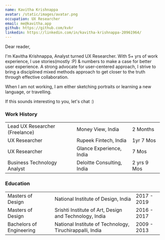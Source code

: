 ```yaml
---
name: Kavitha Krishnappa
avatar: /static/images/avatar.png
occupation: UX Researcher
email: me@kavitha.app
github: https://github.com/kvkr
linkedin: https://linkedin.com/in/kavitha-krishnappa-20961964/
---
```


Dear reader,

I'm Kavitha Krishnappa, Analyst turned UX Researcher.
With 5+ yrs of work experience, I use stories(mostly :P) & numbers to make a case for better user experience.
A strong advocate for user-centered approach, I strive to bring a disciplined mixed methods approach to get closer to the truth through effective collaboration.

When I am not working, I am either sketching portraits or learning a new language, or travelling.

If this sounds interesting to you, let's chat :)

### Work History

|                                |                            |             |
| ------------------------------ | -------------------------- | ----------- |
| Lead UX Researcher (Freelance) | Money View, India          | 2 Months    |
| UX Researcher                  | Rupeek Fintech, India      | 1yr 7 Mos   |
| UX Researcher                  | Glance Experience, India   | 7 Mos       |
| Business Technology Analyst    | Deloitte Consulting, India | 2 yrs 9 Mos |

### Education

|                          |                                                          |             |
| ------------------------ | -------------------------------------------------------- | ----------- |
| Masters of Design        | National Institute of Design, India                      | 2017 - 2019 |
| Masters of Design        | Srishti Institute of Art, Design and Technology, India   | 2016 - 2017 |
| Bachelors of Engineering | National Institute of Technology, Tiruchirappalli, India | 2009 - 2013 |
